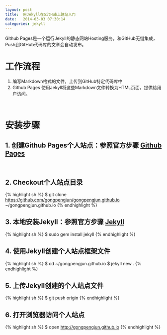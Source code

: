```yaml
---
layout: post
title:  用Jekyll在GitHub上建站入门
date:   2014-03-03 07:30:14
categories: jekyll
---
```


Github Pages是一个运行Jekyll的静态网站Hosting服务，和GitHub无缝集成，Push到GitHub代码库的文章会自动发布。

# 工作流程

1. 编写Markdown格式的文件，上传到GitHub特定代码库中
2. Github Pages 使用Jekyll将这些Markdown文件转换为HTML页面，提供给用户访问。

<br />

# 安装步骤

## 1. 创建Github Pages个人站点：参照官方步骤 <a href="http://pages.github.com" target="_blank">Github Pages</a>
<br />

## 2. Checkout个人站点目录
{% highlight sh %}
$ git clone https://github.com/gongpengjun/gongpengjun.github.io ~/gongpengjun.github.io
{% endhighlight %}
<br />

## 3. 本地安装Jekyll：参照官方步骤 <a href="http://jekyllrb.com" target="_blank">Jekyll<a/>
{% highlight sh %}
$ sudo gem install jekyll
{% endhighlight %}
<br />

## 4. 使用Jekyll创建个人站点框架文件
{% highlight sh %}
$ cd ~/gongpengjun.github.io
$ jekyll new .
{% endhighlight %}
<br />

## 5. 上传Jekyll创建的个人站点文件
{% highlight sh %}
$ git push origin
{% endhighlight %}
<br />

## 6. 打开浏览器访问个人站点
{% highlight sh %}
$ open http://gongpengjun.github.io
{% endhighlight %}
<br />
